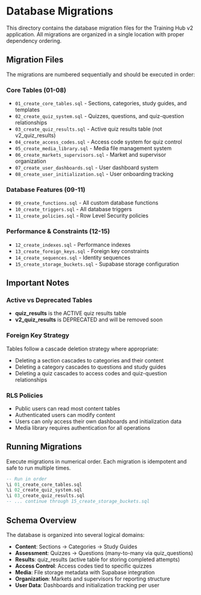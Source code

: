 # Database Migrations

This directory contains the database migration files for the Training Hub v2 application. All migrations are organized in a single location with proper dependency ordering.

## Migration Files

The migrations are numbered sequentially and should be executed in order:

### Core Tables (01-08)
- `01_create_core_tables.sql` - Sections, categories, study guides, and templates
- `02_create_quiz_system.sql` - Quizzes, questions, and quiz-question relationships  
- `03_create_quiz_results.sql` - Active quiz results table (not v2_quiz_results)
- `04_create_access_codes.sql` - Access code system for quiz control
- `05_create_media_library.sql` - Media file management system
- `06_create_markets_supervisors.sql` - Market and supervisor organization
- `07_create_user_dashboards.sql` - User dashboard system
- `08_create_user_initialization.sql` - User onboarding tracking

### Database Features (09-11)
- `09_create_functions.sql` - All custom database functions
- `10_create_triggers.sql` - All database triggers  
- `11_create_policies.sql` - Row Level Security policies

### Performance & Constraints (12-15)
- `12_create_indexes.sql` - Performance indexes
- `13_create_foreign_keys.sql` - Foreign key constraints
- `14_create_sequences.sql` - Identity sequences
- `15_create_storage_buckets.sql` - Supabase storage configuration

## Important Notes

### Active vs Deprecated Tables
- **quiz_results** is the ACTIVE quiz results table
- **v2_quiz_results** is DEPRECATED and will be removed soon

### Foreign Key Strategy
Tables follow a cascade deletion strategy where appropriate:
- Deleting a section cascades to categories and their content
- Deleting a category cascades to questions and study guides
- Deleting a quiz cascades to access codes and quiz-question relationships

### RLS Policies
- Public users can read most content tables
- Authenticated users can modify content
- Users can only access their own dashboards and initialization data
- Media library requires authentication for all operations

## Running Migrations

Execute migrations in numerical order. Each migration is idempotent and safe to run multiple times.

```sql
-- Run in order
\i 01_create_core_tables.sql
\i 02_create_quiz_system.sql
\i 03_create_quiz_results.sql
-- ... continue through 15_create_storage_buckets.sql
```

## Schema Overview

The database is organized into several logical domains:

- **Content**: Sections → Categories → Study Guides
- **Assessment**: Quizzes → Questions (many-to-many via quiz_questions)
- **Results**: quiz_results (active table for storing completed attempts)
- **Access Control**: Access codes tied to specific quizzes
- **Media**: File storage metadata with Supabase integration
- **Organization**: Markets and supervisors for reporting structure
- **User Data**: Dashboards and initialization tracking per user